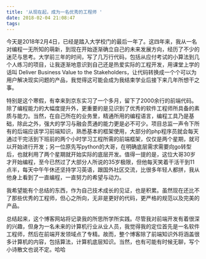 ```yaml
---
title: '从现在起，成为一名优秀的工程师 '
date: 2018-02-04 21:08:47
tags:
---
```

今天是2018年2月4日，已经是踏入大学校门的最后一年了。这四年来，我从一名对编程一无所知的萌新，到现在开始逐渐确立自己的未来发展方向，经历了不少的迷茫与思考。大学前三年的时间，写了几万行代码，包括从应付考试的小算法到几个人练习的项目，让我逐渐地意识到自己还是热爱实际的工程开发，用课堂上学的话叫 Deliver Business Value to the Stakeholders，让代码转换成一个个可以为用户解决现实问题的产品，我觉得这可能会成为我结束学业后接下来几年所想干之事。
<!--more-->

特别是这个寒假，有幸来到京东实习了一个多月，留下了2000余行的前端代码。除了编程能力的大幅度提升外，更重要的是见识到了优秀的软件工程师所具备的素质与能力。当然，在自己所在的业务里，精通所用的编程语言，编程工具乃是基础，除此之外，强大的学习与融会贯通的能力更是必不可少。项目总监一声令下所有的后端应该学习前端知识，熟悉基本的框架使用，大部分的php程序员就会每天通过干完活到下班前的两个小时学习工程所需的前端框架，仅仅是两个星期，就可以开始进行开发；另一位原先写python的大哥，在明确底层需求需要向go转型后，也就利用了两个星期就开始实际的底层开发。值得一提的是，这位大哥30岁才开始编程，至今已然过了大部分人所说的35岁极限，但他每天笑着干活干到11点半，每天中午午休还坚持学习英语，跟国外社区交流，比很多年轻人都拼，我从他身上看到了一直编程，一直努力的希望与动力。

我希望能有个总结的东西，作为自己技术成长的见证，也是积累。虽然现在还比不了那些优秀的工程师，但心之所向，无非是更好的代码，更严格的规范以及完美的产品。

总结起来，这个博客网站将记录我的所思所学所实践。尽管我对前端开发有着很深的兴趣，但身为一名未来的计算机行业从业人员，我觉得我的定位首先是一名软件工程师，然后在前端开发领域点了专精。故而，整个博客除了前端知识外将涵盖很多计算机的内容，包括算法，计算机底层知识。当然，也有可能有时候无聊，写个小诗散文也说不定。哈哈
